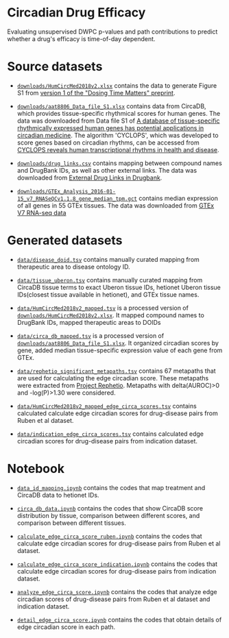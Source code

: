 # Circadian Drug Efficacy

Evaluating unsupervised DWPC p-values and path contributions to predict whether a drug's efficacy is time-of-day dependent.


# Source datasets

+ [`downloads/HumCircMed2018v2.xlsx`](downloads/HumCircMed2018v2.xlsx) contains the data to generate Figure S1 from [version 1 of the "Dosing Time Matters" preprint](https://www.biorxiv.org/content/10.1101/570119v1.full).

+ [`downloads/aat8806_Data_file_S1.xlsx`](downloads/aat8806_Data_file_S1.xlsx) contains data from CircaDB, which provides tissue-specific rhythmical scores for human genes. 
  The data was downloaded from Data file S1 of [A database of tissue-specific rhythmically expressed human genes has potential applications in circadian medicine](https://doi.org/10.1126/scitranslmed.aat8806).
  The algorithm 'CYCLOPS', which was developed to score genes based on circadian rhythms, can be accessed from [CYCLOPS reveals human transcriptional rhythms in health and disease](https://doi.org/10.1073/pnas.1619320114).

+ [`downloads/drug_links.csv`](downloads/drug_links.csv) contains mapping between compound names and DrugBank IDs, as well as other external links.
  The data was downloaded from [External Drug Links in Drugbank](https://www.drugbank.ca/releases/5-1-3/downloads/all-drug-links).

+ [`downloads/GTEx_Analysis_2016-01-15_v7_RNASeQCv1.1.8_gene_median_tpm.gct`](downloads/GTEx_Analysis_2016-01-15_v7_RNASeQCv1.1.8_gene_median_tpm.gct) contains median expression of all genes in 55 GTEx tissues.
  The data was downloaded from [GTEx V7 RNA-seq data](https://storage.googleapis.com/gtex_analysis_v7/rna_seq_data/GTEx_Analysis_2016-01-15_v7_RNASeQCv1.1.8_gene_median_tpm.gct.gz)

# Generated datasets

+ [`data/disease_doid.tsv`](data/disease_doid.tsv) contains manually curated mapping from therapeutic area to disease ontology ID.

+ [`data/tissue_uberon.tsv`](data/tissue_uberon.tsv) contains manually curated mapping from CircaDB tissue terms to exact Uberon tissue IDs, hetionet Uberon tissue IDs(closest tissue available in hetionet), and GTEx tissue names.

+ [`data/HumCircMed2018v2_mapped.tsv`](data/HumCircMed2018v2_mapped.tsv) is a processed version of [`downloads/HumCircMed2018v2.xlsx`](downloads/HumCircMed2018v2.xlsx). 
  It mapped compound names to DrugBank IDs, mapped therapeutic areas to DOIDs

+ [`data/circa_db_mapped.tsv`](data/circa_db_mapped.tsv) is a processed version of [`downloads/aat8806_Data_file_S1.xlsx`](downloads/aat8806_Data_file_S1.xlsx).
  It organized circadian scores by gene, added median tissue-specific expression value of each gene from GTEx.

+ [`data/rephetio_significant_metapaths.tsv`](data/rephetio_significant_metapaths.tsv) contains 67 metapaths that are used for calculating the edge circadian score. These metapaths were extracted from [Project Rephetio](https://het.io/repurpose/metapaths.html). Metapaths with delta(AUROC)>0 and -log(P)>1.30 were considered. 

+ [`data/HumCircMed2018v2_mapped_edge_circa_scores.tsv`](data/HumCircMed2018v2_mapped_edge_circa_scores.tsv) contains calculated calculate edge circadian scores for drug-disease pairs from Ruben et al dataset.

+ [`data/indication_edge_circa_scores.tsv`](data/indication_edge_circa_scores.tsv) contains calculated edge circadian scores for drug-disease pairs from indication dataset.

# Notebook

+ [`data_id_mapping.ipynb`](data_id_mapping.ipynb) contains the codes that map treatment and CircaDB data to hetionet IDs.  

+ [`circa_db_data.ipynb`](circa_db_data.ipynb) contains the codes that show CircaDB score distribution by tissue, comparison between different scores, and comparison between different tissues.

+ [`calculate_edge_circa_score_ruben.ipynb`](calculate_edge_circa_score_ruben.ipynb) contains the codes that calculate edge circadian scores for drug-disease pairs from Ruben et al dataset.

+ [`calculate_edge_circa_score_indication.ipynb`](calculate_edge_circa_score_indication.ipynb) contains the codes that calculate edge circadian scores for drug-disease pairs from indication dataset.

+ [`analyze_edge_circa_score.ipynb`](analyze_edge_circa_score.ipynb) contains the codes that analyze edge circadian scores of drug-disease pairs from Ruben et al dataset and indication dataset.

+ [`detail_edge_circa_score.ipynb`](detail_edge_circa_score.ipynb) contains the codes that obtain details of edge circadian score in each path.
